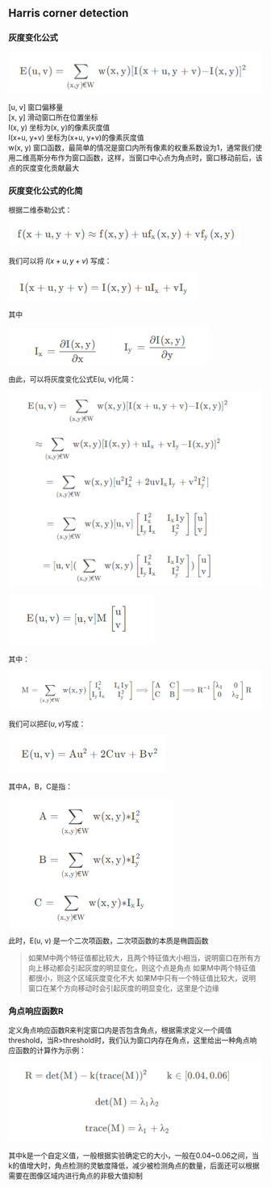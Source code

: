 ## Harris corner detection
### 灰度变化公式
![alt text](images/image.png)

<p>[u, v] 窗口偏移量<br>
[x, y] 滑动窗口所在位置坐标<br>
I(x, y) 坐标为(x, y)的像素灰度值<br>
I(x+u, y+v) 坐标为(x+u, y+v)的像素灰度值<br>
w(x, y) 窗口函数，最简单的情况是窗口内所有像素的权重系数设为1，通常我们使用二维高斯分布作为窗口函数，这样，当窗口中心点为角点时，窗口移动前后，该点的灰度变化贡献最大<p>

### 灰度变化公式的化简
根据二维泰勒公式：

![E(u,v)](images/E(u,v).png)

我们可以将 $I(x+u, y+v)$ 写成：

![Taylor](images/Taylor.png)

其中

![Ix](images/Ix.png)   ![Iy](images/Iy.png)

由此，可以将灰度变化公式E(u, v)化简：

![E(u,v)1](images/E(u,v)1.png)

![E(u,v)2](images/E(u,v)2.png)

其中：

![M矩阵](images/M矩阵.png)

我们可以把$E(u, v)$写成：

![E(u,v)3](images/E(u,v)3.png)

其中A，B，C是指：

![ABC](images/ABC.png)

<p>此时，E(u, v) 是一个二次项函数，二次项函数的本质是椭圆函数<p>

>如果M中两个特征值都比较大，且两个特征值大小相当，说明窗口在所有方向上移动都会引起灰度的明显变化，则这个点是角点
>如果M中两个特征值都很小，则这个区域灰度变化不大
>如果M中只有一个特征值比较大，说明窗口在某个方向移动时会引起灰度的明显变化，这里是个边缘

### 角点响应函数R
<p>定义角点响应函数R来判定窗口内是否包含角点，根据需求定义一个阈值threshold，当R>threshold时，我们认为窗口内存在角点，这里给出一种角点响应函数的计算作为示例：<p>

![角点响应函数R](images/角点响应函数R.png)

<p>其中k是一个自定义值，一般根据实验确定它的大小，一般在0.04~0.06之间，当k的值增大时，角点检测的灵敏度降低，减少被检测角点的数量，后面还可以根据需要在图像区域内进行角点的非极大值抑制<p>
